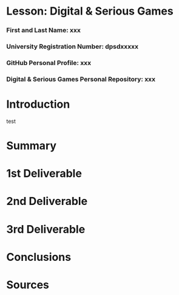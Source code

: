 # Lesson: Digital & Serious Games

### First and Last Name: xxx
### University Registration Number: dpsdxxxxx
### GitHub Personal Profile: xxx
### Digital & Serious Games Personal Repository: xxx

# Introduction
test

# Summary


# 1st Deliverable


# 2nd Deliverable


# 3rd Deliverable 


# Conclusions


# Sources
